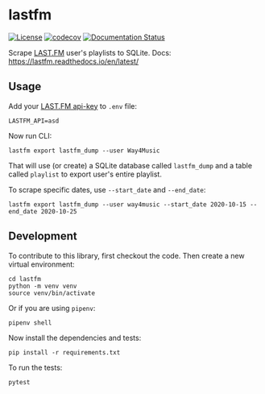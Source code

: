# lastfm

[![License](https://img.shields.io/badge/license-Apache%202.0-blue.svg)](https://github.com/hp0404/lastfm/blob/main/LICENSE)
[![codecov](https://codecov.io/gh/hp0404/lastfm-to-sqlite/branch/main/graph/badge.svg?token=31KSGMRE8C)](https://codecov.io/gh/hp0404/lastfm-to-sqlite)
[![Documentation Status](https://readthedocs.org/projects/lastfm/badge/?version=latest)](https://lastfm.readthedocs.io/en/latest/?badge=latest)


Scrape [LAST.FM](https://www.last.fm/) user's playlists to SQLite. Docs: https://lastfm.readthedocs.io/en/latest/

## Usage

Add your [LAST.FM api-key](https://www.last.fm/api) to `.env` file:

    LASTFM_API=asd

Now run CLI:

    lastfm export lastfm_dump --user Way4Music

That will use (or create) a SQLite database called `lastfm_dump` and a table called `playlist` to export user's entire playlist. 

To scrape specific dates, use `--start_date` and `--end_date`:

    lastfm export lastfm_dump --user way4music --start_date 2020-10-15 --end_date 2020-10-25



## Development

To contribute to this library, first checkout the code. Then create a new virtual environment:

    cd lastfm
    python -m venv venv
    source venv/bin/activate

Or if you are using `pipenv`:

    pipenv shell

Now install the dependencies and tests:

    pip install -r requirements.txt

To run the tests:

    pytest
